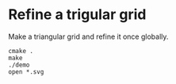 # Refine a trigular grid

Make a triangular grid and refine it once globally.

```shell
cmake .
make
./demo
open *.svg
```
